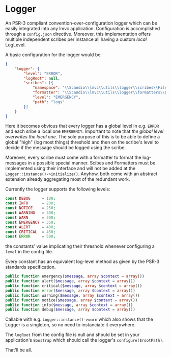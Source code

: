 # Logger

An PSR-3 compliant convention-over-configuration logger which can be easily integrated into any lmvc application.
Configuration is accomplished through a `config.json` directive. Moreover, this implementation offers multiple
independent scribes per instance all having a custom *local* LogLevel.

A basic configuration for the logger would be:

```json
{
    "logger": {
        "level": "ERROR",
        "logRoot": null,
        "scribes": [{
            "namespace": "\\Scandio\\lmvc\\utils\\logger\\scribes\\FileScribe",
            "formatter": "\\Scandio\\lmvc\\utils\\logger\\formatters\\LineFormatter",
            "level": "EMERGENCY",
            "path": "logs"
        }]
    }
}
```

Here it becomes obvious that every logger has a global level in e.g. `ERROR` and each sribe a local one `EMERGENCY`.
Important to note that *the global level overwrites the local one*. The sole purpose of this is to be able to define
a global "high" (log most things) threshold and then on the scribe's level to decide if the message should
be logged using the scribe.

Moreover, every scribe must come with a formatter to format the log-messages in a possible special manner.
Scibes and Formatters must be implemented using their interface and will not be added at the `Logger::instance()->initialize()`.
Anyhow, both come with an abstract extension already aggregating most of the redundant work.

Currently the logger supports the following levels:

```php
const DEBUG     = 100;
const INFO      = 200;
const NOTICE    = 250;
const WARNING   = 300;
const WARN      = 300;
const EMERGENCY = 350;
const ALERT     = 400;
const CRITICAL  = 450;
const ERROR     = 500;
```

the constants' value implicating their threshold whenever configuring a `level` in the config file.

Every constant has an equivalent log-level method as given by the PSR-3 standards specification.

```php
public function emergency($message, array $context = array())
public function alert($message, array $context = array())
public function critical($message, array $context = array())
public function error($message, array $context = array())
public function warning($message, array $context = array())
public function notice($message, array $context = array())
public function info($message, array $context = array())
public function debug($message, array $context = array())
```

Callable with e.g. `Logger::instance()->warn` which also shows that the Logger is a singleton, so no need
to instanciate it everywhere.

The `logRoot` from the config file is null and should be set in your application's `Boostrap` which should call
the logger's `configure($rootPath)`.

That'll be all.